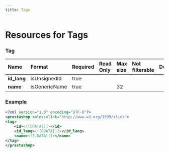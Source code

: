 ```yaml
---
title: Tags
---
```


# Resources for Tags

### Tag

|    Name     |    Format     | Required | Read Only | Max size | Not filterable | Description |
| :---------- | :------------ | :------- | :-------- | :------- | :------------- | :---------- |
| **id_lang** | isUnsignedId  | true     |           |          |                |             |
| **name**    | isGenericName | true     |           | 32       |                |             |


### Example

```xml
<?xml version="1.0" encoding="UTF-8"?>
<prestashop xmlns:xlink="http://www.w3.org/1999/xlink">
<tag>
	<id><![CDATA[]]></id>
	<id_lang><![CDATA[]]></id_lang>
	<name><![CDATA[]]></name>
</tag>
</prestashop>

```

